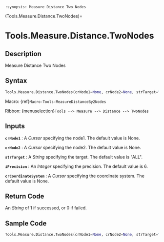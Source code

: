 ```{module} Tools.Measure.Distance.TwoNodes()
:synopsis: Measure Distance Two Nodes
```

(Tools.Measure.Distance.TwoNodes)=

# Tools.Measure.Distance.TwoNodes

## Description

Measure Distance Two Nodes

## Syntax

```python
Tools.Measure.Distance.TwoNodes(crNode1=None, crNode2=None, strTarget="ALL", iPrecision=6, crCoordinateSystem=None)
```

Macro: {ref}`Macro-Tools-MeasureDistanceBy2Nodes`

Ribbon: {menuselection}`Tools --> Measure --> Distance --> TwoNodes`

## Inputs

**`crNode1`**
: A _Cursor_ specifying the node1. The default value is None.

**`crNode2`**
: A _Cursor_ specifying the node2. The default value is None.

**`strTarget`**
: A _String_ specifying the target. The default value is "ALL".

**`iPrecision`**
: An _Integer_ specifying the precision. The default value is 6.

**`crCoordinateSystem`**
: A _Cursor_ specifying the coordinate system. The default value is None.

## Return Code

An _String_ of 1 if successed, or 0 if failed.

## Sample Code

```python
Tools.Measure.Distance.TwoNodes(crNode1=None, crNode2=None, strTarget="ALL", iPrecision=6, crCoordinateSystem=None)
```
